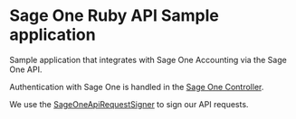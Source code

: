 # Sage One Ruby API Sample application

Sample application that integrates with Sage One Accounting via the Sage One API.

Authentication with Sage One is handled in the [Sage One Controller](app/controllers/sage_one_controller.rb).

We use the [SageOneApiRequestSigner](https://github.com/Sage/sageone_api_request_signer) to sign our API requests.
